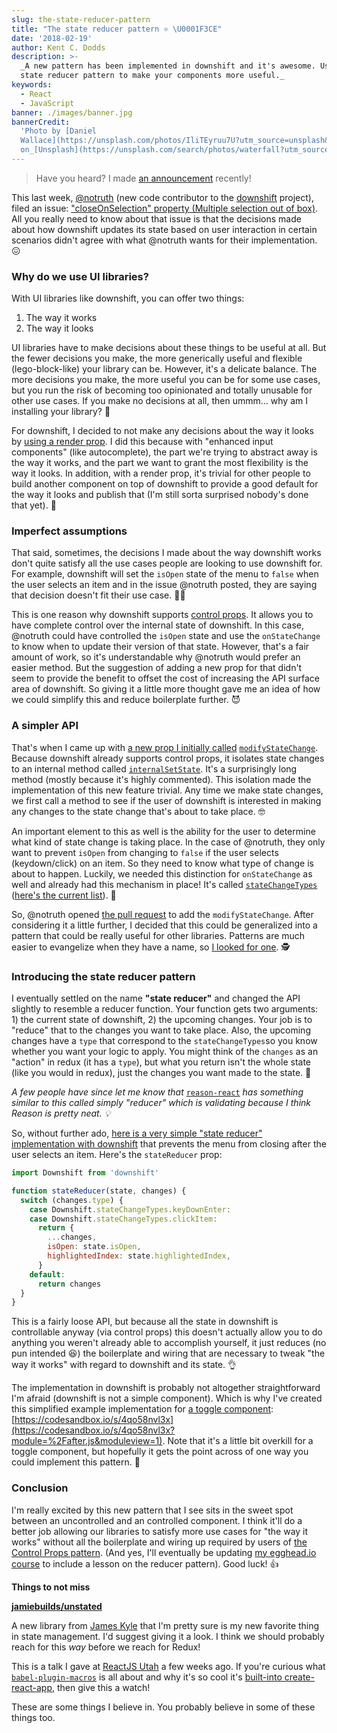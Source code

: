 ```yaml
---
slug: the-state-reducer-pattern
title: "The state reducer pattern ⚛️ \U0001F3CE"
date: '2018-02-19'
author: Kent C. Dodds
description: >-
  _A new pattern has been implemented in downshift and it's awesome. Use the
  state reducer pattern to make your components more useful._
keywords:
  - React
  - JavaScript
banner: ./images/banner.jpg
bannerCredit:
  'Photo by [Daniel
  Wallace](https://unsplash.com/photos/IliTEyruu7U?utm_source=unsplash&utm_medium=referral&utm_content=creditCopyText)
  on_[Unsplash](https://unsplash.com/search/photos/waterfall?utm_source=unsplash&utm_medium=referral&utm_content=creditCopyText)'
---
```


> Have you heard? I made
> [an announcement](https://blog.kentcdodds.com/announcing-something-new-4e68b08da35)
> recently!

This last week, [@notruth](https://github.com/notruth) (new code contributor to
the
[downshift](https://github.com/paypal/downshift/blob/master/README.md#contributors)
project), filed an issue:
["closeOnSelection" property (Multiple selection out of box)](https://github.com/paypal/downshift/issues/319).
All you really need to know about that issue is that the decisions made about
how downshift updates its state based on user interaction in certain scenarios
didn't agree with what @notruth wants for their implementation. 😖

### Why do we use UI libraries?

With UI libraries like downshift, you can offer two things:

1.  The way it works
2.  The way it looks

UI libraries have to make decisions about these things to be useful at all. But
the fewer decisions you make, the more generically useful and flexible
(lego-block-like) your library can be. However, it's a delicate balance. The
more decisions you make, the more useful you can be for some use cases, but you
run the risk of becoming too opinionated and totally unusable for other use
cases. If you make no decisions at all, then ummm... why am I installing your
library? 🤔

For downshift, I decided to not make any decisions about the way it looks by
[using a render prop](https://cdb.reacttraining.com/use-a-render-prop-50de598f11ce).
I did this because with "enhanced input components" (like autocomplete), the
part we're trying to abstract away is the way it works, and the part we want to
grant the most flexibility is the way it looks. In addition, with a render prop,
it's trivial for other people to build another component on top of downshift to
provide a good default for the way it looks and publish that (I'm still sorta
surprised nobody's done that yet). 🤨

### Imperfect assumptions

That said, sometimes, the decisions I made about the way downshift works don't
quite satisfy all the use cases people are looking to use downshift for. For
example, downshift will set the `isOpen` state of the menu to `false` when the
user selects an item and in the issue @notruth posted, they are saying that
decision doesn't fit their use case. 🤷‍♂️

This is one reason why downshift supports
[control props](https://github.com/paypal/downshift#control-props). It allows
you to have complete control over the internal state of downshift. In this case,
@notruth could have controlled the `isOpen` state and use the `onStateChange` to
know when to update their version of that state. However, that's a fair amount
of work, so it's understandable why @notruth would prefer an easier method. But
the suggestion of adding a new prop for that didn't seem to provide the benefit
to offset the cost of increasing the API surface area of downshift. So giving it
a little more thought gave me an idea of how we could simplify this and reduce
boilerplate further. 😈

### A simpler API

That's when I came up with
[a new prop I initially called](https://github.com/paypal/downshift/issues/319#issuecomment-361640218)
[`modifyStateChange`](https://github.com/paypal/downshift/issues/319#issuecomment-361640218).
Because downshift already supports control props, it isolates state changes to
an internal method called
[`internalSetState`](https://github.com/paypal/downshift/blob/118a87234a9331e716142acfb95eb411cc4f8015/src/downshift.js#L302-L410).
It's a surprisingly long method (mostly because it's highly commented). This
isolation made the implementation of this new feature trivial. Any time we make
state changes, we first call a method to see if the user of downshift is
interested in making any changes to the state change that's about to take place.
🤓

An important element to this as well is the ability for the user to determine
what kind of state change is taking place. In the case of @notruth, they only
want to prevent `isOpen` from changing to `false` if the user selects
(keydown/click) on an item. So they need to know what type of change is about to
happen. Luckily, we needed this distinction for `onStateChange` as well and
already had this mechanism in place! It's called
[`stateChangeTypes`](https://github.com/paypal/downshift#statechangetypes)
([here's the current list](https://github.com/paypal/downshift/blob/118a87234a9331e716142acfb95eb411cc4f8015/src/downshift.js#L103-L119)).
🤖

So, @notruth opened
[the pull request](https://github.com/paypal/downshift/pull/320) to add the
`modifyStateChange`. After considering it a little further, I decided that this
could be generalized into a pattern that could be really useful for other
libraries. Patterns are much easier to evangelize when they have a name, so
[I looked for one](https://twitter.com/kentcdodds/status/958707800292470784). 🕵️

### Introducing the state reducer pattern

I eventually settled on the name **"state reducer"** and changed the API
slightly to resemble a reducer function. Your function gets two arguments: 1)
the current state of downshift, 2) the upcoming changes. Your job is to "reduce"
that to the changes you want to take place. Also, the upcoming changes have a
`type` that correspond to the `stateChangeTypes`so you know whether you want
your logic to apply. You might think of the `changes` as an "action" in redux
(it has a `type`), but what you return isn't the whole state (like you would in
redux), just the changes you want made to the state. 🔁

_A few people have since let me know that_
[`reason-react`](https://github.com/reasonml/reason-react) _has something
similar to this called simply "reducer" which is validating because I think
Reason is pretty neat. 💡_

So, without further ado,
[here is a very simple "state reducer" implementation with downshift](https://codesandbox.io/s/zy92xrwr3)
that prevents the menu from closing after the user selects an item. Here's the
`stateReducer` prop:

```js
import Downshift from 'downshift'

function stateReducer(state, changes) {
  switch (changes.type) {
    case Downshift.stateChangeTypes.keyDownEnter:
    case Downshift.stateChangeTypes.clickItem:
      return {
        ...changes,
        isOpen: state.isOpen,
        highlightedIndex: state.highlightedIndex,
      }
    default:
      return changes
  }
}
```

This is a fairly loose API, but because all the state in downshift is
controllable anyway (via control props) this doesn't actually allow you to do
anything you weren't already able to accomplish yourself, it just reduces (no
pun intended 😆) the boilerplate and wiring that are necessary to tweak "the way
it works" with regard to downshift and its state. 👌

The implementation in downshift is probably not altogether straightforward I'm
afraid (downshift is not a simple component). Which is why I've created this
simplified example implementation for
[a toggle component](https://egghead.io/lessons/react-build-a-toggle-component):
[https://codesandbox.io/s/4qo58nvl3x](https://codesandbox.io/s/4qo58nvl3x?module=%2Fafter.js&moduleview=1).
Note that it's a little bit overkill for a toggle component, but hopefully it
gets the point across of one way you could implement this pattern. 🤝

### Conclusion

I'm really excited by this new pattern that I see sits in the sweet spot between
an uncontrolled and an controlled component. I think it'll do a better job
allowing our libraries to satisfy more use cases for "the way it works" without
all the boilerplate and wiring up required by users of
[the Control Props pattern](https://egghead.io/lessons/react-make-controlled-react-components-with-control-props).
(And yes, I'll eventually be updating
[my egghead.io course](http://kcd.im/advanced-react) to include a lesson on the
reducer pattern). Good luck! 👍

**Things to not miss**

[**jamiebuilds/unstated**](https://github.com/jamiebuilds/unstated)

A new library from [James Kyle](https://twitter.com/thejameskyle) that I'm
pretty sure is my new favorite thing in state management. I'd suggest giving it
a look. I think we should probably reach for this _way_ before we reach for
Redux!

This is a talk I gave at
[ReactJS Utah](https://www.meetup.com/ReactJS-Utah/events/246683120/) a few
weeks ago. If you're curious what
[`babel-plugin-macros`](https://github.com/kentcdodds/babel-plugin-macros) is
all about and why it's so cool it's
[built-into create-react-app](https://github.com/facebookincubator/create-react-app/pull/3675),
then give this a watch!

These are some things I believe in. You probably believe in some of these things
too.
